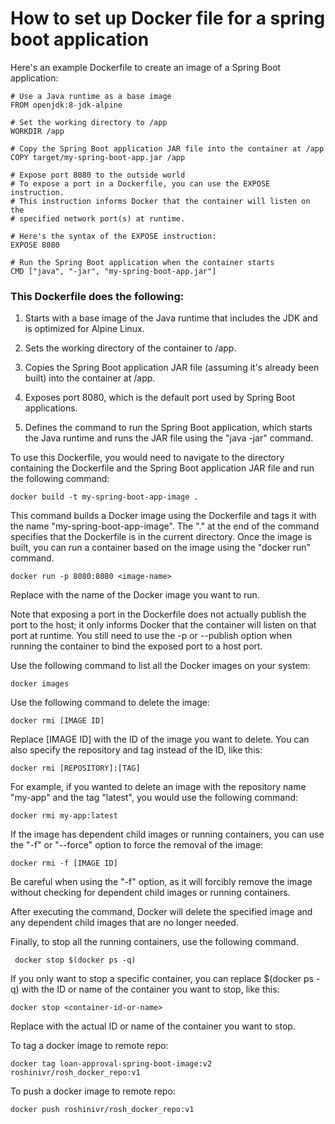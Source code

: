 # How to set up Docker file for a spring boot application

Here's an example Dockerfile to create an image of a Spring Boot application:

```
# Use a Java runtime as a base image
FROM openjdk:8-jdk-alpine

# Set the working directory to /app
WORKDIR /app

# Copy the Spring Boot application JAR file into the container at /app
COPY target/my-spring-boot-app.jar /app

# Expose port 8080 to the outside world
# To expose a port in a Dockerfile, you can use the EXPOSE instruction. 
# This instruction informs Docker that the container will listen on the 
# specified network port(s) at runtime.

# Here's the syntax of the EXPOSE instruction:
EXPOSE 8080

# Run the Spring Boot application when the container starts
CMD ["java", "-jar", "my-spring-boot-app.jar"]

```

### This Dockerfile does the following:

1. Starts with a base image of the Java runtime that includes the JDK and is optimized for Alpine Linux.

2. Sets the working directory of the container to /app.

3. Copies the Spring Boot application JAR file (assuming it's already been built) into the container at /app.

4. Exposes port 8080, which is the default port used by Spring Boot applications.

5. Defines the command to run the Spring Boot application, which starts the 
Java runtime and runs the JAR file using the "java -jar" command.

To use this Dockerfile, you would need to navigate to the directory containing the Dockerfile and the Spring Boot application JAR file and run the following command:

```
docker build -t my-spring-boot-app-image .
```

This command builds a Docker image using the Dockerfile and tags it with the name "my-spring-boot-app-image". The "." at the end of the command specifies that the Dockerfile is in the current directory. Once the image is built, you can run a container based on the image using the "docker run" command. 

```
docker run -p 8080:8080 <image-name>
```
Replace <image-name> with the name of the Docker image you want to run.

Note that exposing a port in the Dockerfile does not actually publish the port to the host; it only informs Docker that the container will listen on that port at runtime. You still need to use the -p or --publish option when running the container to bind the exposed port to a host port.

Use the following command to list all the Docker images on your system:
```
docker images
```

Use the following command to delete the image:

```
docker rmi [IMAGE ID]
```
Replace [IMAGE ID] with the ID of the image you want to delete. You can also specify the repository and tag instead of the ID, like this:

```
docker rmi [REPOSITORY]:[TAG]
```

For example, if you wanted to delete an image with the repository name "my-app" and the tag "latest", you would use the following command:

```
docker rmi my-app:latest
```


If the image has dependent child images or running containers, you can use the "-f" or "--force" option to force the removal of the image:

```
docker rmi -f [IMAGE ID]
```

Be careful when using the "-f" option, as it will forcibly remove the image without checking for dependent child images or running containers.

After executing the command, Docker will delete the specified image and any dependent child images that are no longer needed.

Finally, to stop all the running containers, use the following command.

```
 docker stop $(docker ps -q)
```

If you only want to stop a specific container, you can replace $(docker ps -q) with the ID or name of the container you want to stop, like this:

```
docker stop <container-id-or-name>
```

Replace <container-id-or-name> with the actual ID or name of the container you want to stop.

To tag a docker image to remote repo:

```
docker tag loan-approval-spring-boot-image:v2 roshinivr/rosh_docker_repo:v1

```

To push a docker image to remote repo:

```
docker push roshinivr/rosh_docker_repo:v1  
```




